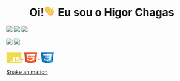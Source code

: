 <h1 align="center">Oi!<img src="https://raw.githubusercontent.com/KevinPatel04/KevinPatel04/master/Hi.gif" width="30px"> Eu sou o Higor Chagas</h1>

<div> 

  <a href="https://instagram.com/higornchagas" target="_blank"><img src="https://img.shields.io/badge/-Instagram-%23E4405F?style=for-the-badge&logo=instagram&logoColor=white" target="_blank"></a>
  <a href = "mailto:higornchagas@gmail.com"><img src="https://img.shields.io/badge/-Gmail-%23333?style=for-the-badge&logo=gmail&logoColor=white" target="_blank"></a>
  <a href="https://www.linkedin.com/in/higor-chagas-987400151/" target="_blank"><img src="https://img.shields.io/badge/-LinkedIn-%230077B5?style=for-the-badge&logo=linkedin&logoColor=white" target="_blank"></a> 
 
 
</div>

 <div>
  <a href="https://github.com/HigorChagas">
  <img height="180em" src="https://github-readme-stats.vercel.app/api?username=HigorChagas&show_icons=true&theme=onedark&include_all_commits=true&count_private=true"/>
  <img height="180em" src="https://github-readme-stats.vercel.app/api/top-langs/?username=HigorChagas&layout=compact&langs_count=7&theme=dracula"/>
</div>
  
 <div style="display: inline_block"><br>
  <img align="center" alt="Higor-Js" height="30" width="40" src="https://raw.githubusercontent.com/devicons/devicon/master/icons/javascript/javascript-plain.svg">
  <img align="center" alt="Higor-HTML" height="30" width="40" src="https://raw.githubusercontent.com/devicons/devicon/master/icons/html5/html5-original.svg">
  <img align="center" alt="Higor-CSS" height="30" width="40" src="https://raw.githubusercontent.com/devicons/devicon/master/icons/css3/css3-original.svg">
</div>

  [Snake animation](https://github.com/HigorChagas/HigorChagas/blob/output/github-contribution-grid-snake.svg)
